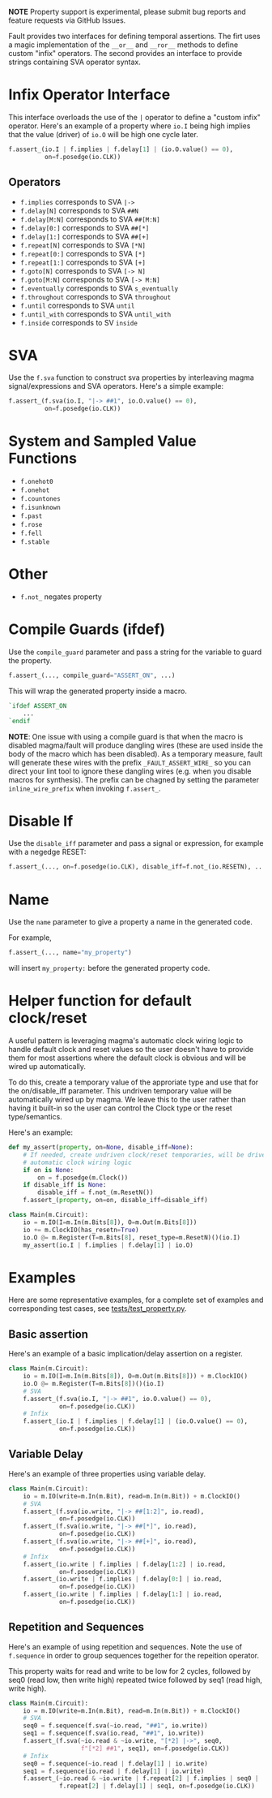 **NOTE** Property support is experimental, please submit bug reports and
feature requests via GitHub Issues.

Fault provides two interfaces for defining temporal assertions.  The firt uses
a magic implementation of the `__or__` and `__ror__` methods to define custom
"infix" operators.  The second provides an interface to provide strings
containing SVA operator syntax.
# Infix Operator Interface
This interface overloads the use of the `|` operator to define a "custom infix"
operator.  Here's an example of a property where `io.I` being high implies that
the value (driver) of `io.O` will be high one cycle later.
```python
f.assert_(io.I | f.implies | f.delay[1] | (io.O.value() == 0),
          on=f.posedge(io.CLK))
```
## Operators
* `f.implies` corresponds to SVA `|->`
* `f.delay[N]` corresponds to SVA `##N`
* `f.delay[M:N]` corresponds to SVA `##[M:N]`
* `f.delay[0:]` corresponds to SVA `##[*]`
* `f.delay[1:]` corresponds to SVA `##[+]`
* `f.repeat[N]` corresponds to SVA `[*N]`
* `f.repeat[0:]` corresponds to SVA `[*]`
* `f.repeat[1:]` corresponds to SVA `[+]`
* `f.goto[N]` corresponds to SVA `[-> N]`
* `f.goto[M:N]` corresponds to SVA `[-> M:N]`
* `f.eventually` corresponds to SVA `s_eventually`
* `f.throughout` corresponds to SVA `throughout`
* `f.until` corresponds to SVA `until`
* `f.until_with` corresponds to SVA `until_with`
* `f.inside` corresponds to SV `inside`

# SVA 
Use the `f.sva` function to construct sva properties by interleaving magma
signal/expressions and SVA operators. Here's a simple example:
```python
f.assert_(f.sva(io.I, "|-> ##1", io.O.value() == 0),
          on=f.posedge(io.CLK))
```

# System and Sampled Value Functions
* `f.onehot0`
* `f.onehot`
* `f.countones`
* `f.isunknown`
* `f.past`
* `f.rose`
* `f.fell`
* `f.stable`

# Other
* `f.not_` negates property

# Compile Guards (ifdef)
Use the `compile_guard` parameter and pass a string for the variable to guard
the property.
```python
f.assert_(..., compile_guard="ASSERT_ON", ...)
```

This will wrap the generated property inside a macro.
```verilog
`ifdef ASSERT_ON
    ...
`endif
```

**NOTE**: One issue with using a compile guard is that when the macro is disabled
magma/fault will produce dangling wires (these are used inside the body
of the macro which has been disabled).  As a temporary measure, fault will generate
these wires with the prefix `_FAULT_ASSERT_WIRE_` so you can direct your lint
tool to ignore these dangling wires (e.g. when you disable macros for synthesis).
The prefix can be chagned by setting the parameter `inline_wire_prefix` when
invoking `f.assert_`.

# Disable If
Use the `disable_iff` parameter and pass a signal or expression, for example
with a negedge RESET:
```python
f.assert_(..., on=f.posedge(io.CLK), disable_iff=f.not_(io.RESETN), ...)
```

# Name
Use the `name` parameter to give a property a name in the generated code.

For example,
```python
f.assert_(..., name="my_property")
```
will insert `my_property:` before the generated property code.

# Helper function for default clock/reset
A useful pattern is leveraging magma's automatic clock wiring logic to handle
default clock and reset values so the user doesn't have to provide them for
most assertions where the default clock is obvious and will be wired up
automatically.

To do this, create a temporary value of the approriate type and use that for
the on/disable_iff parameter.  This undriven temporary value will be
automatically wired up by magma.   We leave this to the user rather than having
it built-in so the user can control the Clock type or the reset type/semantics.

Here's an example:
```python
def my_assert(property, on=None, disable_iff=None):
    # If needed, create undriven clock/reset temporaries, will be driven by
    # automatic clock wiring logic
    if on is None:
        on = f.posedge(m.Clock())
    if disable_iff is None:
        disable_iff = f.not_(m.ResetN())
    f.assert_(property, on=on, disable_iff=disable_iff)

class Main(m.Circuit):
    io = m.IO(I=m.In(m.Bits[8]), O=m.Out(m.Bits[8]))
    io += m.ClockIO(has_resetn=True)
    io.O @= m.Register(T=m.Bits[8], reset_type=m.ResetN)()(io.I)
    my_assert(io.I | f.implies | f.delay[1] | io.O)
```

# Examples
Here are some representative examples, for a complete set of examples and
corresponding test cases, see
[tests/test_property.py](../tests/test_property.py).

## Basic assertion
Here's an example of a basic implication/delay assertion on a register.
```python
class Main(m.Circuit):
    io = m.IO(I=m.In(m.Bits[8]), O=m.Out(m.Bits[8])) + m.ClockIO()
    io.O @= m.Register(T=m.Bits[8])()(io.I)
    # SVA
    f.assert_(f.sva(io.I, "|-> ##1", io.O.value() == 0),
              on=f.posedge(io.CLK))
    # Infix
    f.assert_(io.I | f.implies | f.delay[1] | (io.O.value() == 0),
              on=f.posedge(io.CLK))
```

## Variable Delay
Here's an example of three properties using variable delay.
```python
class Main(m.Circuit):
    io = m.IO(write=m.In(m.Bit), read=m.In(m.Bit)) + m.ClockIO()
    # SVA
    f.assert_(f.sva(io.write, "|-> ##[1:2]", io.read),
              on=f.posedge(io.CLK))
    f.assert_(f.sva(io.write, "|-> ##[*]", io.read),
              on=f.posedge(io.CLK))
    f.assert_(f.sva(io.write, "|-> ##[+]", io.read),
              on=f.posedge(io.CLK))
    # Infix
    f.assert_(io.write | f.implies | f.delay[1:2] | io.read,
              on=f.posedge(io.CLK))
    f.assert_(io.write | f.implies | f.delay[0:] | io.read,
              on=f.posedge(io.CLK))
    f.assert_(io.write | f.implies | f.delay[1:] | io.read,
              on=f.posedge(io.CLK))
```

## Repetition and Sequences
Here's an example of using repetition and sequences.  Note the use of
`f.sequence` in order to group sequences together for the repeition operator.

This property waits for read and write to be low for 2 cycles, followed by seq0
(read low, then write high) repeated twice followed by seq1 (read high, write
high).
```python
class Main(m.Circuit):
    io = m.IO(write=m.In(m.Bit), read=m.In(m.Bit)) + m.ClockIO()
    # SVA
    seq0 = f.sequence(f.sva(~io.read, "##1", io.write))
    seq1 = f.sequence(f.sva(io.read, "##1", io.write))
    f.assert_(f.sva(~io.read & ~io.write, "[*2] |->", seq0,
                    f"[*2] ##1", seq1), on=f.posedge(io.CLK))
    # Infix
    seq0 = f.sequence(~io.read | f.delay[1] | io.write)
    seq1 = f.sequence(io.read | f.delay[1] | io.write)
    f.assert_(~io.read & ~io.write | f.repeat[2] | f.implies | seq0 |
              f.repeat[2] | f.delay[1] | seq1, on=f.posedge(io.CLK))
```
